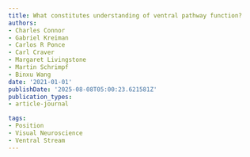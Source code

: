```yaml
---
title: What constitutes understanding of ventral pathway function?
authors:
- Charles Connor
- Gabriel Kreiman
- Carlos R Ponce
- Carl Craver
- Margaret Livingstone
- Martin Schrimpf
- Binxu Wang
date: '2021-01-01'
publishDate: '2025-08-08T05:00:23.621581Z'
publication_types:
- article-journal

tags:
- Position
- Visual Neuroscience
- Ventral Stream
---
```

